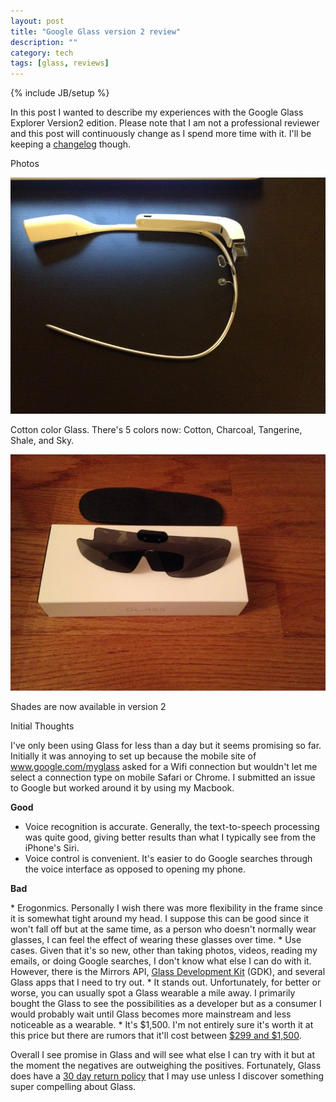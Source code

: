 ```yaml
---
layout: post
title: "Google Glass version 2 review"
description: ""
category: tech
tags: [glass, reviews]
---
```

{% include JB/setup %}

In this post I wanted to describe my experiences with the Google Glass Explorer
Version2 edition. Please note that I am not a professional reviewer and this post
will continuously change as I spend more time with it. I'll be keeping
a [changelog](https://github.com/minhongrails/blog/commits/master/_posts/2013-11-22-google-glass-version2-review.md) though.

<div class="mSpotlight">Photos</div>

<a class="lightbox" href="/assets/img/glass/left.JPG"><img class='imageSpotlight' src="/assets/img/glass/left.JPG" alt="left.JPG" width="900px"/></a>

Cotton color Glass. There's 5 colors now: Cotton, Charcoal, Tangerine, Shale, and Sky.

<a class="lightbox" href="/assets/img/glass/shades.JPG"><img class='imageSpotlight' src="/assets/img/glass/shades.JPG" alt="shades.JPG" width="900px"/></a>

Shades are now available in version 2

<div class="mSpotlight">Initial Thoughts</div>

I've only been using Glass for less than a day but it seems promising so far.
Initially it was annoying to set up because the mobile site of www.google.com/myglass
asked for a Wifi connection but wouldn't let me select a connection type on mobile
Safari or Chrome. I submitted an issue to Google but worked around it by using my Macbook.

<b>Good</b>
* Voice recognition is accurate. Generally, the text-to-speech processing was
quite good, giving better results than what I typically see from the iPhone's Siri.
* Voice control is convenient. It's easier to do Google searches through
the voice interface as opposed to opening my phone.

<p><b>Bad</b></p>
* Erogonmics. Personally I wish there was more flexibility in the frame since
it is somewhat tight around my head. I suppose this can be good since it won't
fall off but at the same time, as a person who doesn't normally wear glasses, I
can feel the effect of wearing these glasses over time. 
* Use cases. Given that it's so new, other than taking photos, videos, reading my
emails, or doing Google searches, I don't know what else I can do with it. However,
there is the Mirrors API, <a href="https://developers.google.com/glass/">Glass Development Kit</a> (GDK),
and several Glass apps that I need to try out.
* It stands out. Unfortunately, for better or worse, you can usually spot a Glass
wearable a mile away. I primarily bought the Glass to see the possibilities as a 
developer but as a consumer I would probably wait until Glass becomes more
mainstream and less noticeable as a wearable.
* It's $1,500. I'm not entirely sure it's worth it at this price but there are
rumors that it'll cost between <a href="http://gigaom.com/2013/08/08/why-google-glass-costs-1500-now-and-will-likely-be-around-299-later/">$299 and $1,500</a>. 


Overall I see promise in Glass and will see what else I can try with it but at
the moment the negatives are outweighing the positives. Fortunately, Glass
does have a <a href="http://www.google.com/glass/terms/">30 day return policy</a> that I may use unless I discover something
super compelling about Glass.
